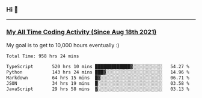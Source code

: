 ### Hi 🙂

---

### <a href="https://wakatime.com/@Eroxl">My All Time Coding Activity (Since Aug 18th 2021)</a>
My goal is to get to 10,000 hours eventually :)
<!--START_SECTION:waka-->

```txt
Total Time: 958 hrs 24 mins

TypeScript       520 hrs 10 mins █████████████▓░░░░░░░░░░░   54.27 %
Python           143 hrs 24 mins ███▓░░░░░░░░░░░░░░░░░░░░░   14.96 %
Markdown         64 hrs 15 mins  █▓░░░░░░░░░░░░░░░░░░░░░░░   06.71 %
JSON             34 hrs 19 mins  █░░░░░░░░░░░░░░░░░░░░░░░░   03.58 %
JavaScript       29 hrs 58 mins  ▓░░░░░░░░░░░░░░░░░░░░░░░░   03.13 %
```

<!--END_SECTION:waka-->
